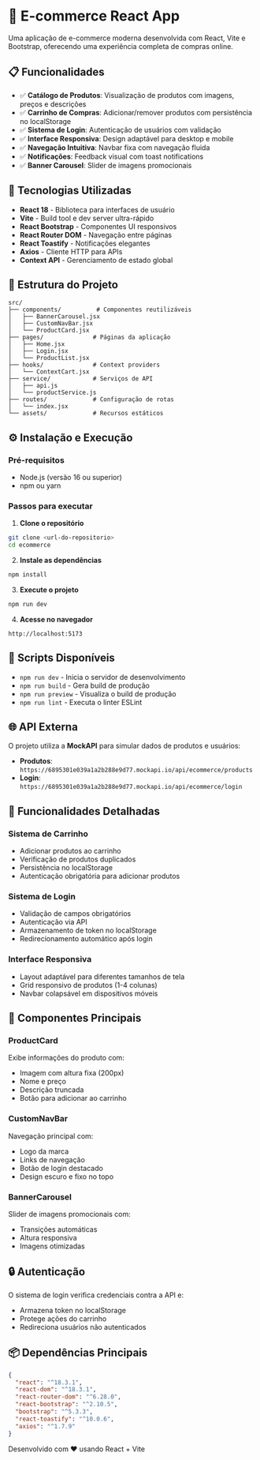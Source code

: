 # 🛒 E-commerce React App

Uma aplicação de e-commerce moderna desenvolvida com React, Vite e Bootstrap, oferecendo uma experiência completa de compras online.

## 📋 Funcionalidades

- ✅ **Catálogo de Produtos**: Visualização de produtos com imagens, preços e descrições
- ✅ **Carrinho de Compras**: Adicionar/remover produtos com persistência no localStorage
- ✅ **Sistema de Login**: Autenticação de usuários com validação
- ✅ **Interface Responsiva**: Design adaptável para desktop e mobile
- ✅ **Navegação Intuitiva**: Navbar fixa com navegação fluida
- ✅ **Notificações**: Feedback visual com toast notifications
- ✅ **Banner Carousel**: Slider de imagens promocionais

## 🚀 Tecnologias Utilizadas

- **React 18** - Biblioteca para interfaces de usuário
- **Vite** - Build tool e dev server ultra-rápido
- **React Bootstrap** - Componentes UI responsivos
- **React Router DOM** - Navegação entre páginas
- **React Toastify** - Notificações elegantes
- **Axios** - Cliente HTTP para APIs
- **Context API** - Gerenciamento de estado global

## 📁 Estrutura do Projeto

```
src/
├── components/          # Componentes reutilizáveis
│   ├── BannerCarousel.jsx
│   ├── CustomNavBar.jsx
│   └── ProductCard.jsx
├── pages/              # Páginas da aplicação
│   ├── Home.jsx
│   ├── Login.jsx
│   └── ProductList.jsx
├── hooks/              # Context providers
│   └── ContextCart.jsx
├── service/            # Serviços de API
│   ├── api.js
│   └── productService.js
├── routes/             # Configuração de rotas
│   └── index.jsx
└── assets/             # Recursos estáticos
```

## ⚙️ Instalação e Execução

### Pré-requisitos
- Node.js (versão 16 ou superior)
- npm ou yarn

### Passos para executar

1. **Clone o repositório**
```bash
git clone <url-do-repositorio>
cd ecommerce
```

2. **Instale as dependências**
```bash
npm install
```

3. **Execute o projeto**
```bash
npm run dev
```

4. **Acesse no navegador**
```
http://localhost:5173
```

## 🔧 Scripts Disponíveis

- `npm run dev` - Inicia o servidor de desenvolvimento
- `npm run build` - Gera build de produção
- `npm run preview` - Visualiza o build de produção
- `npm run lint` - Executa o linter ESLint

## 🌐 API Externa

O projeto utiliza a **MockAPI** para simular dados de produtos e usuários:
- **Produtos**: `https://6895301e039a1a2b288e9d77.mockapi.io/api/ecommerce/products`
- **Login**: `https://6895301e039a1a2b288e9d77.mockapi.io/api/ecommerce/login`

## 📱 Funcionalidades Detalhadas

### Sistema de Carrinho
- Adicionar produtos ao carrinho
- Verificação de produtos duplicados
- Persistência no localStorage
- Autenticação obrigatória para adicionar produtos

### Sistema de Login
- Validação de campos obrigatórios
- Autenticação via API
- Armazenamento de token no localStorage
- Redirecionamento automático após login

### Interface Responsiva
- Layout adaptável para diferentes tamanhos de tela
- Grid responsivo de produtos (1-4 colunas)
- Navbar colapsável em dispositivos móveis

## 🎨 Componentes Principais

### ProductCard
Exibe informações do produto com:
- Imagem com altura fixa (200px)
- Nome e preço
- Descrição truncada
- Botão para adicionar ao carrinho

### CustomNavBar
Navegação principal com:
- Logo da marca
- Links de navegação
- Botão de login destacado
- Design escuro e fixo no topo

### BannerCarousel
Slider de imagens promocionais com:
- Transições automáticas
- Altura responsiva
- Imagens otimizadas

## 🔒 Autenticação

O sistema de login verifica credenciais contra a API e:
- Armazena token no localStorage
- Protege ações do carrinho
- Redireciona usuários não autenticados

## 📦 Dependências Principais

```json
{
  "react": "^18.3.1",
  "react-dom": "^18.3.1",
  "react-router-dom": "^6.28.0",
  "react-bootstrap": "^2.10.5",
  "bootstrap": "^5.3.3",
  "react-toastify": "^10.0.6",
  "axios": "^1.7.9"
}
```

Desenvolvido com ❤️ usando React + Vite